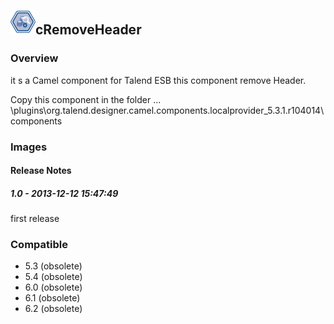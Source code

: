 ## <img src='./logo.jpg' width='40' height='40'>cRemoveHeader

### Overview
it s a Camel component for Talend ESB
this component remove Header.

Copy this component in the  folder ... \\plugins\\org.talend.designer.camel.components.localprovider_5.3.1.r104014\\components


### Images




#### Release Notes

##### 1.0 - 2013-12-12 15:47:49
first release
### Compatible
 -  5.3 (obsolete)
 -   5.4 (obsolete)
 -   6.0 (obsolete)
 -   6.1 (obsolete)
 -   6.2 (obsolete)